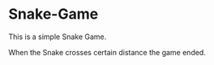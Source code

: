 # Snake-Game
This is a simple Snake Game. 

When the Snake crosses certain distance the game ended. 
